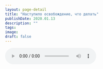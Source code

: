 ```yaml
---
layout: page-detail
title: "Наступило освобождение, что делать"
publishDate: 2020.01.13
description: ""
tags:
image:
draft: false
---
```


<audio title="2020.01.13 - Наступило освобождение, что делать.mp3" src="https://filer-api.advayta.org/v1.0/public/files/72843" controls=""></audio>

  
